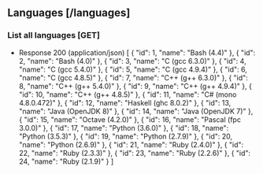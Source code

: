 ## Languages [/languages]
### List all languages [GET]
+ Response 200 (application/json)
    [
        {
            "id": 1,
            "name": "Bash (4.4)"
        },
        {
            "id": 2,
            "name": "Bash (4.0)"
        },
        {
            "id": 3,
            "name": "C (gcc 6.3.0)"
        },
        {
            "id": 4,
            "name": "C (gcc 5.4.0)"
        },
        {
            "id": 5,
            "name": "C (gcc 4.9.4)"
        },
        {
            "id": 6,
            "name": "C (gcc 4.8.5)"
        },
        {
            "id": 7,
            "name": "C++ (g++ 6.3.0)"
        },
        {
            "id": 8,
            "name": "C++ (g++ 5.4.0)"
        },
        {
            "id": 9,
            "name": "C++ (g++ 4.9.4)"
        },
        {
            "id": 10,
            "name": "C++ (g++ 4.8.5)"
        },
        {
            "id": 11,
            "name": "C# (mono 4.8.0.472)"
        },
        {
            "id": 12,
            "name": "Haskell (ghc 8.0.2)"
        },
        {
            "id": 13,
            "name": "Java (OpenJDK 8)"
        },
        {
            "id": 14,
            "name": "Java (OpenJDK 7)"
        },
        {
            "id": 15,
            "name": "Octave (4.2.0)"
        },
        {
            "id": 16,
            "name": "Pascal (fpc 3.0.0)"
        },
        {
            "id": 17,
            "name": "Python (3.6.0)"
        },
        {
            "id": 18,
            "name": "Python (3.5.3)"
        },
        {
            "id": 19,
            "name": "Python (2.7.9)"
        },
        {
            "id": 20,
            "name": "Python (2.6.9)"
        },
        {
            "id": 21,
            "name": "Ruby (2.4.0)"
        },
        {
            "id": 22,
            "name": "Ruby (2.3.3)"
        },
        {
            "id": 23,
            "name": "Ruby (2.2.6)"
        },
        {
            "id": 24,
            "name": "Ruby (2.1.9)"
        }
    ]